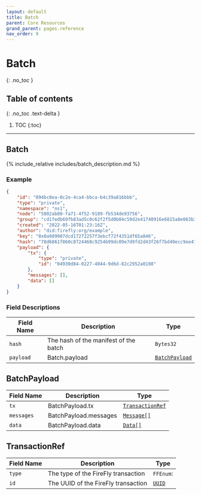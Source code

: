 ```yaml
---
layout: default
title: Batch
parent: Core Resources
grand_parent: pages.reference
nav_order: 9
---
```


# Batch
{: .no_toc }

## Table of contents
{: .no_toc .text-delta }

1. TOC
{:toc}

---
## Batch

{% include_relative includes/batch_description.md %}

### Example

```json
{
    "id": "894bc0ea-0c2e-4ca4-bbca-b4c39a816bbb",
    "type": "private",
    "namespace": "ns1",
    "node": "5802ab80-fa71-4f52-9189-fb534de93756",
    "group": "cd1fedb69fb83ad5c0c62f2f5d0b04c59d2e41740916e6815a8e063b337bd32e",
    "created": "2022-05-16T01:23:16Z",
    "author": "did:firefly:org/example",
    "key": "0x0a989907dcd17272257f3ebcf72f4351df65a846",
    "hash": "78d6861f860c8724468c9254b99dc09e7d9fd2d43f26f7bd40ecc9ee47be384d",
    "payload": {
        "tx": {
            "type": "private",
            "id": "04930d84-0227-4044-9d6d-82c2952a0108"
        },
        "messages": [],
        "data": []
    }
}
```

### Field Descriptions

| Field Name | Description | Type |
|------------|-------------|------|
| `hash` | The hash of the manifest of the batch | `Bytes32` |
| `payload` | Batch.payload | [`BatchPayload`](#batchpayload) |

## BatchPayload

| Field Name | Description | Type |
|------------|-------------|------|
| `tx` | BatchPayload.tx | [`TransactionRef`](#transactionref) |
| `messages` | BatchPayload.messages | [`Message[]`](message#message) |
| `data` | BatchPayload.data | [`Data[]`](data#data) |

## TransactionRef

| Field Name | Description | Type |
|------------|-------------|------|
| `type` | The type of the FireFly transaction | `FFEnum`: |
| `id` | The UUID of the FireFly transaction | [`UUID`](simpletypes#uuid) |



